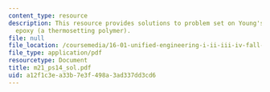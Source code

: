 ```yaml
---
content_type: resource
description: This resource provides solutions to problem set on Young's modulus for
  epoxy (a thermosetting polymer).
file: null
file_location: /coursemedia/16-01-unified-engineering-i-ii-iii-iv-fall-2005-spring-2006/a12f1c3ea33b7e3f498a3ad337dd3cd6_m21_ps14_sol.pdf
file_type: application/pdf
resourcetype: Document
title: m21_ps14_sol.pdf
uid: a12f1c3e-a33b-7e3f-498a-3ad337dd3cd6
---
```


